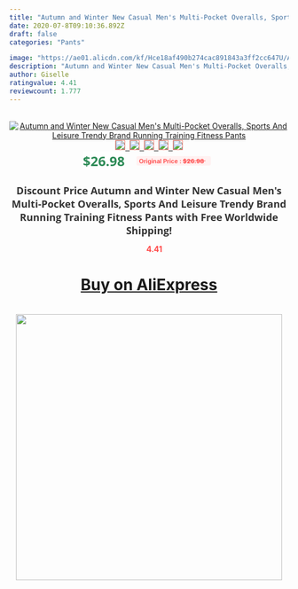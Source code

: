 ```yaml
---
title: "Autumn and Winter New Casual Men's Multi-Pocket Overalls, Sports And Leisure Trendy Brand Running Training Fitness Pants"
date: 2020-07-8T09:10:36.892Z
draft: false
categories: "Pants"

image: "https://ae01.alicdn.com/kf/Hce18af490b274cac891843a3ff2cc647U/Autumn-and-Winter-New-Casual-Men-s-Multi-Pocket-Overalls-Sports-And-Leisure-Trendy-Brand-Running.jpg"
description: "Autumn and Winter New Casual Men's Multi-Pocket Overalls, Sports And Leisure Trendy Brand Running Training Fitness Pants"
author: Giselle
ratingvalue: 4.41
reviewcount: 1.777
---
```

<br>
<div style="text-align: center;">
<a href="https://s.click.aliexpress.com/e/_Ask4Gl" target="_blank" rel="nofollow noopener noreferrer"><img alt="Autumn and Winter New Casual Men's Multi-Pocket Overalls, Sports And Leisure Trendy Brand Running Training Fitness Pants" class="magnifier-image" src="https://ae01.alicdn.com/kf/Hce18af490b274cac891843a3ff2cc647U/Autumn-and-Winter-New-Casual-Men-s-Multi-Pocket-Overalls-Sports-And-Leisure-Trendy-Brand-Running.jpg_640x640.jpg">
<br>
<img style="border:1px solid salmon" src="https://ae01.alicdn.com/kf/Hce18af490b274cac891843a3ff2cc647U/Autumn-and-Winter-New-Casual-Men-s-Multi-Pocket-Overalls-Sports-And-Leisure-Trendy-Brand-Running.jpg_120x120.jpg">&nbsp;&nbsp;<img style="border:1px solid salmon" src="https://ae01.alicdn.com/kf/Hee6b644a755642279ca3271c29abd4e3u/Autumn-and-Winter-New-Casual-Men-s-Multi-Pocket-Overalls-Sports-And-Leisure-Trendy-Brand-Running.jpg_120x120.jpg">&nbsp;&nbsp;<img style="border:1px solid salmon" src="https://ae01.alicdn.com/kf/H0a3b951616f74223a40532274b7d2b14R/Autumn-and-Winter-New-Casual-Men-s-Multi-Pocket-Overalls-Sports-And-Leisure-Trendy-Brand-Running.jpg_120x120.jpg">&nbsp;&nbsp;<img style="border:1px solid salmon" src="https://ae01.alicdn.com/kf/Hc67fae9c75b7426590b1f3bb2d31ccc6W/Autumn-and-Winter-New-Casual-Men-s-Multi-Pocket-Overalls-Sports-And-Leisure-Trendy-Brand-Running.jpg_120x120.jpg">&nbsp;&nbsp;<img style="border:1px solid salmon" src="https://ae01.alicdn.com/kf/Hd15432e74a3b439687d52aaed216a2ebU/Autumn-and-Winter-New-Casual-Men-s-Multi-Pocket-Overalls-Sports-And-Leisure-Trendy-Brand-Running.jpg_120x120.jpg"></a></div><br0>
<div style="text-align: center;"><span style="background-color: white; border: 0px; box-sizing: border-box; color: seagreen; display: inline-block; font-family: &quot;open sans&quot; , &quot;arial&quot; , &quot;helvetica&quot; , sans-serif , &quot;heiti&quot;; font-size: 24px; font-stretch: inherit; font-weight: 700; line-height: inherit; margin: 0px 10px 0px 0px; padding: 0px; vertical-align: middle;">$26.98 </span>
<span style="background: rgb(255 , 241 , 241); border-radius: 3px; border: 0px; box-sizing: border-box; color: #ff4747; display: inline-block; font-family: inherit; font-size: 12px; font-stretch: inherit; font-style: inherit; font-variant: inherit; font-weight: 600; line-height: inherit; margin: 0px; padding: 2px 5px; transform: scale(0.9); vertical-align: middle;">Original Price : <b style="text-decoration: line-through;">$26.98 </b> &nbsp;&nbsp;</span></div>
<h1 style="color: #333333; display: inline-block; font-family: &quot;open sans&quot; , &quot;arial&quot; , &quot;helvetica&quot; , sans-serif , &quot;heiti&quot;; font-size: 18px; font-stretch: inherit; font-weight: 700; text-align: center;">Discount Price Autumn and Winter New Casual Men's Multi-Pocket Overalls, Sports And Leisure Trendy Brand Running Training Fitness Pants with Free Worldwide Shipping!</h1>
<div style="color: #ff4747; text-align: center;">
<img src="https://4.bp.blogspot.com/-M0ZcTcb-5uY/XleCXlxnR4I/AAAAAAAAAEc/OrjgMkXV1oMQFaCRZj5HQwOCBcu3w1FegCPcBGAYYCw/s1600/star.png" style="height: 15px;">&nbsp;<b>4.41</b></div>
<div class="button_cont" align="center"><a class="buynow_a" href="https://s.click.aliexpress.com/e/_Ask4Gl" target="_blank" rel="nofollow noopener noreferrer"><H1>Buy on AliExpress</H1></a></div><br>
<div class="separator" style="clear: both; text-align: center;">
<img src="https://lh3.googleusercontent.com/-pTy5HemUv9M/XlePHvY0dAI/AAAAAAAAAE4/0nX5iRUoIWY8eMW9Dpxeirr157OZliDIgCLcBGAsYHQ/s1600/badge.gif" width="480">
</div>

